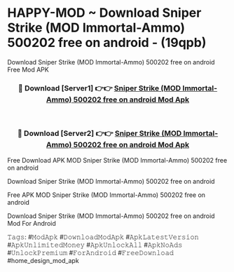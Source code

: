 # HAPPY-MOD ~ Download Sniper Strike (MOD Immortal-Ammo) 500202 free on android - (19qpb)
Download Sniper Strike (MOD Immortal-Ammo) 500202 free on android Free Mod APK

<div align="center">
<h3>🔴 Download [Server1] 👉👉 <a href="https://apk-comot.site?title=Sniper_Strike_(MOD_Immortal-Ammo)_500202_free_on_android">Sniper Strike (MOD Immortal-Ammo) 500202 free on android Mod Apk</a></h3><br>

<h3>🔴 Download [Server2] 👉👉 <a href="https://apk-comot.site?title=Sniper_Strike_(MOD_Immortal-Ammo)_500202_free_on_android">Sniper Strike (MOD Immortal-Ammo) 500202 free on android Mod Apk</a></h3>
</div>


Free Download APK MOD Sniper Strike (MOD Immortal-Ammo) 500202 free on android

Download Sniper Strike (MOD Immortal-Ammo) 500202 free on android 

Free APK MOD Sniper Strike (MOD Immortal-Ammo) 500202 free on android 

Download Sniper Strike (MOD Immortal-Ammo) 500202 free on android Mod For Android

𝚃𝚊𝚐𝚜: #𝙼𝚘𝚍𝙰𝚙𝚔 #𝙳𝚘𝚠𝚗𝚕𝚘𝚊𝚍𝙼𝚘𝚍𝙰𝚙𝚔 #𝙰𝚙𝚔𝙻𝚊𝚝𝚎𝚜𝚝𝚅𝚎𝚛𝚜𝚒𝚘𝚗 #𝙰𝚙𝚔𝚄𝚗𝚕𝚒𝚖𝚒𝚝𝚎𝚍𝙼𝚘𝚗𝚎𝚢 #𝙰𝚙𝚔𝚄𝚗𝚕𝚘𝚌𝚔𝙰𝚕𝚕 #𝙰𝚙𝚔𝙽𝚘𝙰𝚍𝚜 #𝚄𝚗𝚕𝚘𝚌𝚔𝙿𝚛𝚎𝚖𝚒𝚞𝚖 #𝙵𝚘𝚛𝙰𝚗𝚍𝚛𝚘𝚒𝚍 #𝙵𝚛𝚎𝚎𝙳𝚘𝚠𝚗𝚕𝚘𝚊𝚍 #home_design_mod_apk